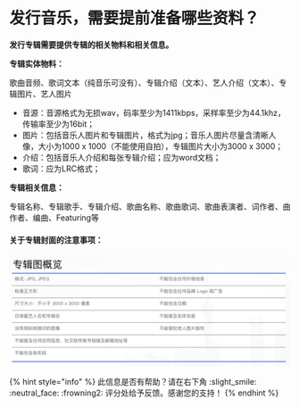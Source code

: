 # 发行音乐，需要提前准备哪些资料？

**发行专辑需要提供专辑的相关物料和相关信息。**

**专辑实体物料：**

歌曲音频、歌词文本（纯音乐可没有）、专辑介绍（文本）、艺人介绍（文本）、专辑图片、艺人图片

* 音源：音源格式为无损wav，码率至少为1411kbps，采样率至少为44.1khz，传输率至少为16bit；
* 图片：包括音乐人图片和专辑图片，格式为jpg；音乐人图片尽量含清晰人像，大小为1000 x 1000（不能使用自拍），专辑图片大小为3000 x 3000；
* 介绍：包括音乐人介绍和每张专辑介绍；应为word文档；
* 歌词：应为LRC格式；

**专辑相关信息：**

专辑名称、专辑歌手、专辑介绍、歌曲名称、歌曲歌词、歌曲表演者、词作者、曲作者、编曲、Featuring等

#### 关于专辑封面的注意事项：

![](<../.gitbook/assets/image (3).png>)



{% hint style="info" %}
此信息是否有帮助？请在右下角 :slight\_smile: :neutral\_face: :frowning2: 评分处给予反馈。感谢您的支持！
{% endhint %}
